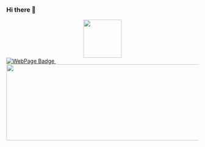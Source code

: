 ### Hi there 👋
<div id="header" align="center">
  <img src="https://romansokol.com/My project.png" width="100"/>
</div>
  <a href="https://romansokol.com">
    <img src="https://img.shields.io/badge/webpage-romansokol.com-blue" alt="WebPage Badge"/>
  </a>
</div>
 <img src="https://komarev.com/ghpvc/?sokolroman&style=flat-square&color=blue" alt=""/>


<div align="center">
    <img src="[https://media.giphy.com/media/dWesBcTLavkZuG35MI/giphy.gif](https://www.flickr.com/photos/196950037@N03/52504116288/in/album-72177720303737508
)" width="600" height="200"/>
</div>

<!--
**sokolroman/sokolroman** is a ✨ _special_ ✨ repository because its `README.md` (this file) appears on your GitHub profile.

Here are some ideas to get you started:

- 🔭 I’m currently working on ...
- 🌱 I’m currently learning ...
- 👯 I’m looking to collaborate on ...
- 🤔 I’m looking for help with ...
- 💬 Ask me about ...
- 📫 How to reach me: ...
- 😄 Pronouns: ...
- ⚡ Fun fact: ...
-->

